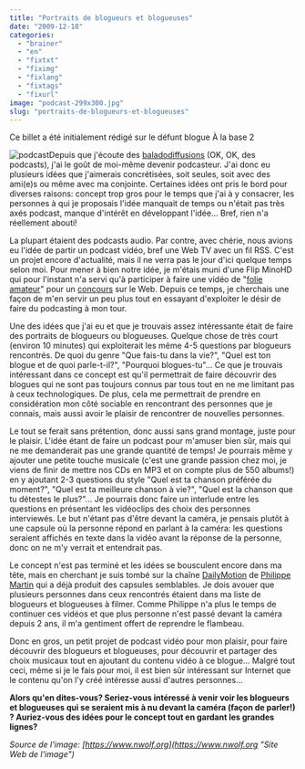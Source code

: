 ```yaml
---
title: "Portraits de blogueurs et blogueuses"
date: "2009-12-18"
categories: 
  - "brainer"
  - "en"
  - "fixtxt"
  - "fiximg"
  - "fixlang"
  - "fixtags"
  - "fixurl"
image: "podcast-299x300.jpg"
slug: "portraits-de-blogueurs-et-blogueuses"
---
```


Ce billet a été initialement rédigé sur le défunt blogue À la base 2

![podcast](images/podcast-299x300.jpg "podcast")Depuis que j'écoute des [baladodiffusions](https://fr.wikipedia.org/wiki/Podcasting "Article sur Wikipedia concernant le podcasting") (OK, OK, des podcasts), j'ai le goût de moi-même devenir podcasteur. J'ai donc eu plusieurs idées que j'aimerais concrétisées, soit seules, soit avec des ami(e)s ou même avec ma conjointe. Certaines idées ont pris le bord pour diverses raisons: concept trop gros pour le temps que j'ai à y consacrer, les personnes à qui je proposais l'idée manquait de temps ou n'était pas très axés podcast, manque d'intérêt en développant l'idée... Bref, rien n'a réellement abouti!

La plupart étaient des podcasts audio. Par contre, avec chérie, nous avions eu l'idée de partir un podcast vidéo, bref une Web TV avec un fil RSS. C'est un projet encore d'actualité, mais il ne verra pas le jour d'ici quelque temps selon moi. Pour mener à bien notre idée, je m'étais muni d'une Flip MinoHD qui pour l'instant n'a servi qu'à participer à faire une vidéo de "[folie amateur](https://www.youtube.com/fredericharper#p/a/u/0/sgnuUhH5tE8 "Lien YouTube pour mon vidéo pour le concours Mentos")" pour un [concours](https://pourquevotremondetourneplusrond.ca/ "Site Web du concours Mentos") sur le Web. Depuis ce temps, je cherchais une façon de m'en servir un peu plus tout en essayant d'exploiter le désir de faire du podcasting à mon tour.

Une des idées que j'ai eu et que je trouvais assez intéressante était de faire des portraits de blogueurs ou blogueuses. Quelque chose de très court (environ 10 minutes) qui exploiterait les même 4-5 questions par blogueurs rencontrés. De quoi du genre "Que fais-tu dans la vie?", "Quel est ton blogue et de quoi parle-t-il?", "Pourquoi blogues-tu"... Ce que je trouvais intéressant dans ce concept est qu'il permettrait de faire découvrir des blogues qui ne sont pas toujours connus par tous tout en ne me limitant pas à ceux technologiques. De plus, cela me permettrait de prendre en considération mon côté sociable en rencontrant des personnes que je connais, mais aussi avoir le plaisir de rencontrer de nouvelles personnes.

Le tout se ferait sans prétention, donc aussi sans grand montage, juste pour le plaisir. L'idée étant de faire un podcast pour m'amuser bien sûr, mais qui ne me demanderait pas une grande quantité de temps! Je pourrais même y ajouter une petite touche musicale (c'est une grande passion chez moi, je viens de finir de mettre nos CDs en MP3 et on compte plus de 550 albums!) en y ajoutant 2-3 questions du style "Quel est ta chanson préférée du moment?", "Quel est ta meilleure chanson à vie?", "Quel est la chanson que tu détestes le plus?"... Je pourrais donc faire un interlude entre les questions en présentant les vidéoclips des choix des personnes interviewés. Le but n'étant pas d'être devant la caméra, je pensais plutôt à une capsule où la personne répond en parlant à la caméra: les questions seraient affichés en texte dans la vidéo avant la réponse de la personne, donc on ne m'y verrait et entendrait pas.

Le concept n'est pas terminé et les idées se bousculent encore dans ma tête, mais en cherchant je suis tombé sur la chaîne [DailyMotion](https://www.dailymotion.com/playlist/xr9h_pmartin_portraits-de-blogueurs-euses "Chaîne DailyMotion des portraits de blogueurs de Philippe Martin") de [Philippe Martin](https://www.nayezpaspeur.ca/blog/ "Blogue de Philippe Martin") qui a déjà produit des capsules semblables. Je dois avouer que plusieurs personnes dans ceux rencontrés étaient dans ma liste de blogueurs et blogueuses à filmer. Comme Philippe n'a plus le temps de continuer ces vidéos et que plus personne n'est passé devant la caméra depuis 2 ans, il m'a gentiment offert de reprendre le flambeau.

Donc en gros, un petit projet de podcast vidéo pour mon plaisir, pour faire découvrir des blogueurs et blogueuses, pour découvrir et partager des choix musicaux tout en ajoutant du contenu vidéo à ce blogue... Malgré tout ceci, même si je le fais pour moi, il est bien sûr intéressant sur Internet que le contenu qu'on l'y créé intéresse aussi d'autres personnes...

**Alors qu'en dites-vous? Seriez-vous intéressé à venir voir les blogueurs et blogueuses qui se seraient mis à nu devant la caméra (façon de parler!) ? Auriez-vous des idées pour le concept tout en gardant les grandes lignes?**

_Source de l'image: [https://www.nwolf.org](https://www.nwolf.org "Site Web de l'image")_
